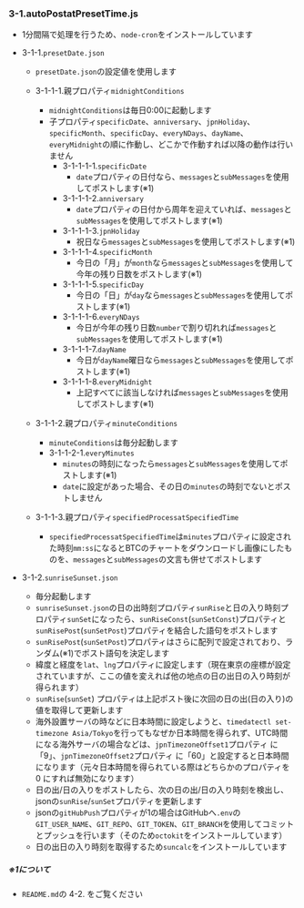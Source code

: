 ### 3-1.autoPostatPresetTime.js
- 1分間隔で処理を行うため、`node-cron`をインストールしています
- 3-1-1.`presetDate.json`
  - `presetDate.json`の設定値を使用します
  - 3-1-1-1.親プロパティ`midnightConditions`
    - `midnightConditions`は毎日0:00に起動します
    - 子プロパティ`specificDate`、`anniversary`、`jpnHoliday`、`specificMonth`、`specificDay`、`everyNDays`、`dayName`、`everyMidnight`の順に作動し、どこかで作動すれば以降の動作は行いません
      - 3-1-1-1-1.`specificDate`
        - `date`プロパティの日付なら、`messages`と`subMessages`を使用してポストします(※1)
      - 3-1-1-1-2.`anniversary`
        - `date`プロパティの日付から周年を迎えていれば、`messages`と`subMessages`を使用してポストします(※1)   
      - 3-1-1-1-3.`jpnHoliday`
        - 祝日なら`messages`と`subMessages`を使用してポストします(※1)
      - 3-1-1-1-4.`specificMonth`
        - 今日の「月」が`month`なら`messages`と`subMessages`を使用して今年の残り日数をポストします(※1)
      - 3-1-1-1-5.`specificDay`
        - 今日の「日」が`day`なら`messages`と`subMessages`を使用してポストします(※1)
      - 3-1-1-1-6.`everyNDays`
        - 今日が今年の残り日数`number`で割り切れれば`messages`と`subMessages`を使用してポストします(※1)
      - 3-1-1-1-7.`dayName`
        - 今日が`dayName`曜日なら`messages`と`subMessages`を使用してポストします(※1)
      - 3-1-1-1-8.`everyMidnight`
        - 上記すべてに該当しなければ`messages`と`subMessages`を使用してポストします(※1)
  
  - 3-1-1-2.親プロパティ`minuteConditions`
    - `minuteConditions`は毎分起動します
    - 3-1-1-2-1.`everyMinutes`
      - `minutes`の時刻になったら`messages`と`subMessages`を使用してポストします(※1)
      - `date`に設定があった場合、その日の`minutes`の時刻でないとポストしません 

  - 3-1-1-3.親プロパティ`specifiedProcessatSpecifiedTime`
    - `specifiedProcessatSpecifiedTime`は`minutes`プロパティに設定された時刻`mm:ss`になるとBTCのチャートをダウンロードし画像にしたものを、`messages`と`subMessages`の文言も併せてポストします
   

- 3-1-2.`sunriseSunset.json`
  - 毎分起動します
  - `sunriseSunset.json`の日の出時刻プロパティ`sunRise`と日の入り時刻プロパティ`sunSet`になったら、`sunRiseConst`(`sunSetConst`)プロパティと`sunRisePost`(`sunSetPost`)プロパティを結合した語句をポストします
  - `sunRisePost`(`sunSetPost`)プロパティはさらに配列で設定されており、ランダム(※1)でポスト語句を決定します
  - 緯度と経度を`lat`、`lng`プロパティに設定します（現在東京の座標が設定されていますが、ここの値を変えれば他の地点の日の出日の入り時刻が得られます）
  - `sunRise`(`sunSet`) プロパティは上記ポスト後に次回の日の出(日の入り)の値を取得して更新します
  - 海外設置サーバの時などに日本時間に設定しようと、`timedatectl set-timezone Asia/Tokyo`を行ってもなぜか日本時間を得られず、UTC時間になる海外サーバの場合などは、`jpnTimezoneOffset1`プロパティ に「9」、`jpnTimezoneOffset2`プロパティ に「60」と設定すると日本時間になります（元々日本時間を得られている際はどちらかのプロパティを 0 にすれば無効になります）
  - 日の出/日の入りをポストしたら、次の日の出/日の入り時刻を検出し、jsonの`sunRise`/`sunSet`プロパティを更新します
  - jsonの`gitHubPush`プロパティが1の場合はGitHubへ`.env`の`GIT_USER_NAME`、`GIT_REPO`、`GIT_TOKEN`、`GIT_BRANCH`を使用してコミットとプッシュを行います（そのため`octokit`をインストールしています）
  - 日の出日の入り時刻を取得するため`suncalc`をインストールしています

##### ※1について
- `README.md`の 4-2. をご覧ください
